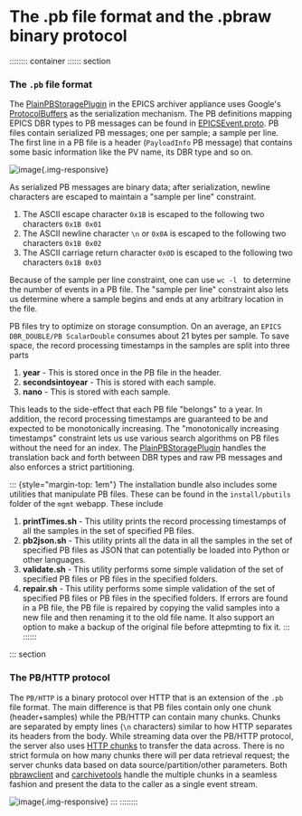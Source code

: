 # The .pb file format and the .pbraw binary protocol

:::::::: container
:::::: section
### The `.pb` file format

<div>

The
[PlainPBStoragePlugin](api/edu/stanford/slac/archiverappliance/PlainPB/PlainPBStoragePlugin.html)
in the EPICS archiver appliance uses Google\'s
[ProtocolBuffers](https://developers.google.com/protocol-buffers) as the
serialization mechanism. The PB definitions mapping EPICS DBR types to
PB messages can be found in [EPICSEvent.proto](EPICSEvent.proto). PB
files contain serialized PB messages; one per sample; a sample per line.
The first line in a PB file is a header (`PayloadInfo` PB message) that
contains some basic information like the PV name, its DBR type and so
on.

![image](images/pbfile.png){.img-responsive}

As serialized PB messages are binary data; after serialization, newline
characters are escaped to maintain a \"sample per line\" constraint.

1.  The ASCII escape character `0x1B` is escaped to the following two
    characters `0x1B 0x01`
2.  The ASCII newline character `\n` or `0x0A` is escaped to the
    following two characters `0x1B 0x02`
3.  The ASCII carriage return character `0x0D` is escaped to the
    following two characters `0x1B 0x03`

Because of the sample per line constraint, one can use `wc -l ` to
determine the number of events in a PB file. The \"sample per line\"
constraint also lets us determine where a sample begins and ends at any
arbitrary location in the file.

</div>

<div>

PB files try to optimize on storage consumption. On an average, an
`EPICS DBR_DOUBLE/PB ScalarDouble` consumes about 21 bytes per sample.
To save space, the record processing timestamps in the samples are split
into three parts

1.  **year** - This is stored once in the PB file in the header.
2.  **secondsintoyear** - This is stored with each sample.
3.  **nano** - This is stored with each sample.

This leads to the side-effect that each PB file \"belongs\" to a year.
In addition, the record processing timestamps are guaranteed to be and
expected to be monotonically increasing. The \"monotonically increasing
timestamps\" constraint lets us use various search algorithms on PB
files without the need for an index. The
[PlainPBStoragePlugin](api/edu/stanford/slac/archiverappliance/PlainPB/PlainPBStoragePlugin.html)
handles the translation back and forth between DBR types and raw PB
messages and also enforces a strict partitioning.

</div>

::: {style="margin-top: 1em"}
The installation bundle also includes some utilities that manipulate PB
files. These can be found in the `install/pbutils` folder of the `mgmt`
webapp. These include

1.  **printTimes.sh** - This utility prints the record processing
    timestamps of all the samples in the set of specified PB files.
2.  **pb2json.sh** - This utility prints all the data in all the samples
    in the set of specified PB files as JSON that can potentially be
    loaded into Python or other languages.
3.  **validate.sh** - This utility performs some simple validation of
    the set of specified PB files or PB files in the specified folders.
4.  **repair.sh** - This utility performs some simple validation of the
    set of specified PB files or PB files in the specified folders. If
    errors are found in a PB file, the PB file is repaired by copying
    the valid samples into a new file and then renaming it to the old
    file name. It also support an option to make a backup of the
    original file before attepmting to fix it.
:::
::::::

::: section
### The PB/HTTP protocol

The `PB/HTTP` is a binary protocol over HTTP that is an extension of the
`.pb` file format. The main difference is that PB files contain only one
chunk (header+samples) while the PB/HTTP can contain many chunks. Chunks
are separated by empty lines (`\n` characters) similar to how HTTP
separates its headers from the body. While streaming data over the
PB/HTTP protocol, the server also uses [HTTP
chunks](http://en.wikipedia.org/wiki/Chunked_transfer_encoding) to
transfer the data across. There is no strict formula on how many chunks
there will per data retrieval request; the server chunks data based on
data source/partition/other parameters. Both
[pbrawclient](https://github.com/slacmshankar/epicsarchiverap_pbrawclient/)
and [carchivetools](https://github.com/epicsdeb/carchivetools) handle
the multiple chunks in a seamless fashion and present the data to the
caller as a single event stream.

![image](images/pbhttp.png){.img-responsive}
:::
::::::::
